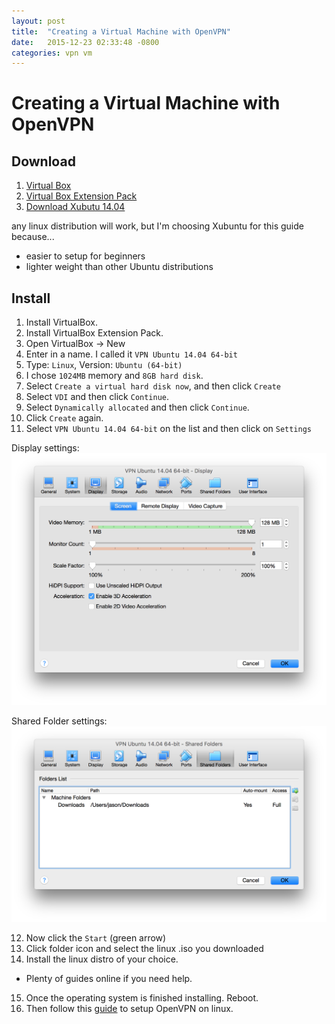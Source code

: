 ```yaml
---
layout: post
title:  "Creating a Virtual Machine with OpenVPN"
date:   2015-12-23 02:33:48 -0800
categories: vpn vm
---
```

# Creating a Virtual Machine with OpenVPN

## Download
1. [Virtual Box](https://www.virtualbox.org/wiki/Downloads)
2. [Virtual Box Extension Pack](https://www.virtualbox.org/wiki/Downloads)
3. [Download Xubutu 14.04](http://xubuntu.org/getxubuntu/#lts)

  any linux distribution will work, but I'm choosing Xubuntu for this guide because...
   - easier to setup for beginners
   - lighter weight than other Ubuntu distributions

## Install
1.	Install VirtualBox.
2.	Install VirtualBox Extension Pack.
3.	Open VirtualBox -> New
4.	Enter in a name. I called it `VPN Ubuntu 14.04 64-bit`
5.	Type: `Linux`, Version: `Ubuntu (64-bit)`
6.	I chose `1024MB` memory and `8GB hard disk`.
7.	Select `Create a virtual hard disk now`, and then click `Create`
8.	Select `VDI` and then click `Continue`.
9.	Select `Dynamically allocated` and then click `Continue`.
10.	Click `Create` again.
11.	Select `VPN Ubuntu 14.04 64-bit` on the list and then click on `Settings`

  Display settings:
  ![display-setting](/asset/vm-settings1.png)

  Shared Folder settings:
  ![display-setting](/asset/vm-settings2.png)

12.	Now click the `Start` (green arrow)
13.	Click folder icon and select the linux .iso you downloaded
14.	Install the linux distro of your choice.
  - Plenty of guides online if you need help.
15.	Once the operating system is finished installing. Reboot.
16.	Then follow this [guide](https://www.privateinternetaccess.com/forum/discussion/18003/openvpn-step-by-step-setups-for-various-debian-based-linux-oss-with-videos-ubuntu-mint-debian) to setup OpenVPN on linux.
